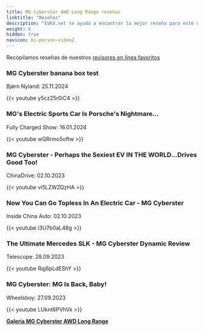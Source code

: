 ```yaml
---
title: MG Cyberster AWD Long Range reseñas
linktitle: "Reseñas"
description: "EVKX.net te ayuda a encontrar la mejor reseña para este modelo."
weight: 6
hidden: true
navicon: bi-person-video2
---
```

Recopilamos reseñas de nuestros [revisores en línea favoritos](../../../../../guides/evreviewers/)

<div class="container text-center shadow p-2 pe-4 mb-5 bg-body-tertiary rounded border">
<h3>MG Cyberster banana box test</h3>
<p>Bjørn Nyland: 25.11.2024</p>

{{< youtube y5cz25r0iC4 >}}

</div>
<div class="container text-center shadow p-2 pe-4 mb-5 bg-body-tertiary rounded border">
<h3>MG's Electric Sports Car Is Porsche's Nightmare...</h3>
<p>Fully Charged Show: 16.01.2024</p>

{{< youtube wQRrmo5oftw >}}

</div>
<div class="container text-center shadow p-2 pe-4 mb-5 bg-body-tertiary rounded border">
<h3>MG Cyberster - Perhaps the Sexiest EV IN THE WORLD…Drives Good Too!</h3>
<p>ChinaDrive: 02.10.2023</p>

{{< youtube vi5LZWZQzHA >}}

</div>
<div class="container text-center shadow p-2 pe-4 mb-5 bg-body-tertiary rounded border">
<h3>Now You Can Go Topless In An Electric Car - MG Cyberster</h3>
<p>Inside China Auto: 02.10.2023</p>

{{< youtube i3U7b0aL48g >}}

</div>
<div class="container text-center shadow p-2 pe-4 mb-5 bg-body-tertiary rounded border">
<h3>The Ultimate Mercedes SLK - MG Cyberster Dynamic Review</h3>
<p>Telescope: 28.09.2023</p>

{{< youtube Rqj6pLdEShY >}}

</div>
<div class="container text-center shadow p-2 pe-4 mb-5 bg-body-tertiary rounded border">
<h3>MG Cyberster: MG Is Back, Baby!</h3>
<p>Wheelsboy: 27.09.2023</p>

{{< youtube LUknt6PVhVk >}}

</div>
<div class="mt-3 mb-3">
<a href="../gallery/" class="text-decoration-none text-black">
<strong><i class="bi-arrow-left"></i>Galería  </strong>
</a>
<a href="../" class="text-decoration-none text-black float-end">
<strong>MG Cyberster AWD Long Range <i class="bi-arrow-right"></i></strong>
</a>
</div>

